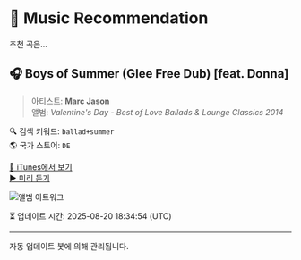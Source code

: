 
# 🎵 Music Recommendation

추천 곡은...

## 🎧 Boys of Summer (Glee Free Dub) [feat. Donna]  
> 아티스트: **Marc Jason**  
> 앨범: _Valentine's Day - Best of Love Ballads & Lounge Classics 2014_  

🔍 검색 키워드: `ballad+summer`  
🌎 국가 스토어: `DE`

[🔗 iTunes에서 보기](https://music.apple.com/de/album/boys-of-summer-glee-free-dub-feat-donna/799441847?i=799445115&uo=4)  
[▶️ 미리 듣기](https://audio-ssl.itunes.apple.com/itunes-assets/AudioPreview115/v4/e6/e6/b6/e6e6b636-b34f-e8f8-fdb4-a325e10c2106/mzaf_4707041384208913324.plus.aac.p.m4a)

![앨범 아트워크](https://is1-ssl.mzstatic.com/image/thumb/Music/v4/c6/b3/a7/c6b3a738-e5e4-97b3-6f29-25741f72aff2/4250783622050_1448.jpg/100x100bb.jpg)

⏳ 업데이트 시간: 2025-08-20 18:34:54 (UTC)

---
자동 업데이트 봇에 의해 관리됩니다.
